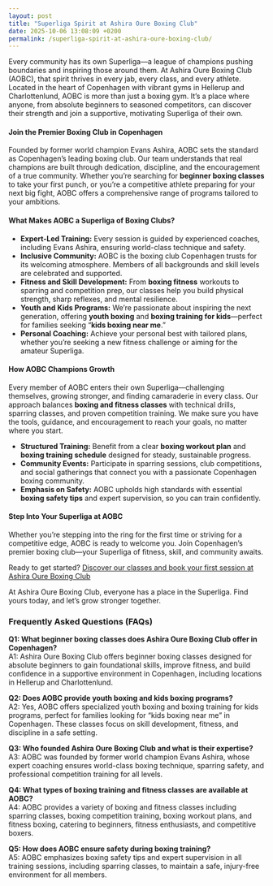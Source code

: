 ```yaml
---
layout: post
title: "Superliga Spirit at Ashira Oure Boxing Club"
date: 2025-10-06 13:08:09 +0200
permalink: /superliga-spirit-at-ashira-oure-boxing-club/
---
```

Every community has its own Superliga—a league of champions pushing boundaries and inspiring those around them. At Ashira Oure Boxing Club (AOBC), that spirit thrives in every jab, every class, and every athlete. Located in the heart of Copenhagen with vibrant gyms in Hellerup and Charlottenlund, AOBC is more than just a boxing gym. It’s a place where anyone, from absolute beginners to seasoned competitors, can discover their strength and join a supportive, motivating Superliga of their own.

#### Join the Premier Boxing Club in Copenhagen

Founded by former world champion Evans Ashira, AOBC sets the standard as Copenhagen’s leading boxing club. Our team understands that real champions are built through dedication, discipline, and the encouragement of a true community. Whether you’re searching for **beginner boxing classes** to take your first punch, or you’re a competitive athlete preparing for your next big fight, AOBC offers a comprehensive range of programs tailored to your ambitions.

#### What Makes AOBC a Superliga of Boxing Clubs?

- **Expert-Led Training:** Every session is guided by experienced coaches, including Evans Ashira, ensuring world-class technique and safety.
- **Inclusive Community:** AOBC is the boxing club Copenhagen trusts for its welcoming atmosphere. Members of all backgrounds and skill levels are celebrated and supported.
- **Fitness and Skill Development:** From **boxing fitness** workouts to sparring and competition prep, our classes help you build physical strength, sharp reflexes, and mental resilience.
- **Youth and Kids Programs:** We’re passionate about inspiring the next generation, offering **youth boxing** and **boxing training for kids**—perfect for families seeking “**kids boxing near me**.”
- **Personal Coaching:** Achieve your personal best with tailored plans, whether you’re seeking a new fitness challenge or aiming for the amateur Superliga.

#### How AOBC Champions Growth

Every member of AOBC enters their own Superliga—challenging themselves, growing stronger, and finding camaraderie in every class. Our approach balances **boxing and fitness classes** with technical drills, sparring classes, and proven competition training. We make sure you have the tools, guidance, and encouragement to reach your goals, no matter where you start.

- **Structured Training:** Benefit from a clear **boxing workout plan** and **boxing training schedule** designed for steady, sustainable progress.
- **Community Events:** Participate in sparring sessions, club competitions, and social gatherings that connect you with a passionate Copenhagen boxing community.
- **Emphasis on Safety:** AOBC upholds high standards with essential **boxing safety tips** and expert supervision, so you can train confidently.

#### Step Into Your Superliga at AOBC

Whether you’re stepping into the ring for the first time or striving for a competitive edge, AOBC is ready to welcome you. Join Copenhagen’s premier boxing club—your Superliga of fitness, skill, and community awaits.

Ready to get started? [Discover our classes and book your first session at Ashira Oure Boxing Club](https://www.ashiraoure.com/)

At Ashira Oure Boxing Club, everyone has a place in the Superliga. Find yours today, and let’s grow stronger together.

### Frequently Asked Questions (FAQs)

**Q1: What beginner boxing classes does Ashira Oure Boxing Club offer in Copenhagen?**  
A1: Ashira Oure Boxing Club offers beginner boxing classes designed for absolute beginners to gain foundational skills, improve fitness, and build confidence in a supportive environment in Copenhagen, including locations in Hellerup and Charlottenlund.

**Q2: Does AOBC provide youth boxing and kids boxing programs?**  
A2: Yes, AOBC offers specialized youth boxing and boxing training for kids programs, perfect for families looking for “kids boxing near me” in Copenhagen. These classes focus on skill development, fitness, and discipline in a safe setting.

**Q3: Who founded Ashira Oure Boxing Club and what is their expertise?**  
A3: AOBC was founded by former world champion Evans Ashira, whose expert coaching ensures world-class boxing technique, sparring safety, and professional competition training for all levels.

**Q4: What types of boxing training and fitness classes are available at AOBC?**  
A4: AOBC provides a variety of boxing and fitness classes including sparring classes, boxing competition training, boxing workout plans, and fitness boxing, catering to beginners, fitness enthusiasts, and competitive boxers.

**Q5: How does AOBC ensure safety during boxing training?**  
A5: AOBC emphasizes boxing safety tips and expert supervision in all training sessions, including sparring classes, to maintain a safe, injury-free environment for all members.

<script type="application/ld+json">
{
  "@context": "https://schema.org",
  "@type": "BlogPosting",
  "headline": "Superliga Spirit at Ashira Oure Boxing Club",
  "description": "Discover the Superliga spirit at Ashira Oure Boxing Club (AOBC) in Copenhagen, where beginners to competitive boxers thrive in expert-led boxing classes, youth programs, and fitness training.",
  "author": {
    "@type": "Person",
    "name": "Evans Ashira"
  },
  "publisher": {
    "@type": "Person",
    "name": "Evans Ashira"
  },
  "datePublished": "2024-06-01",
  "mainEntityOfPage": {
    "@type": "WebPage",
    "@id": "https://www.ashiraoure.com/blog/superliga-spirit-at-ashira-oure-boxing-club"
  },
  "keywords": "ashira oure boxing club, ashira oure, aobc, evans ashira, ashira boxing, boxing club copenhagen, boxing gym copenhagen, boxing copenhagen, hellerup boxing gym, copenhagen boxing club, bokseklub københavn, beginner boxing classes, boxing club for beginners, boxing academy, youth boxing, kids boxing near me, boxing classes, sparring classes, boxing competition training, boxing training for kids, amateur boxing club, boxing fitness, fitness boxing, gym with boxing, boxing and fitness classes, boxing community, boxing workout plan, boxing training schedule, boxing safety tips",
  "url": "https://www.ashiraoure.com/blog/superliga-spirit-at-ashira-oure-boxing-club"
}
</script>

<script type="application/ld+json">
{
  "@context": "https://schema.org",
  "@type": "FAQPage",
  "mainEntity": [
    {
      "@type": "Question",
      "name": "What beginner boxing classes does Ashira Oure Boxing Club offer in Copenhagen?",
      "acceptedAnswer": {
        "@type": "Answer",
        "text": "Ashira Oure Boxing Club offers beginner boxing classes designed for absolute beginners to gain foundational skills, improve fitness, and build confidence in a supportive environment in Copenhagen, including locations in Hellerup and Charlottenlund."
      }
    },
    {
      "@type": "Question",
      "name": "Does AOBC provide youth boxing and kids boxing programs?",
      "acceptedAnswer": {
        "@type": "Answer",
        "text": "Yes, AOBC offers specialized youth boxing and boxing training for kids programs, perfect for families looking for “kids boxing near me” in Copenhagen. These classes focus on skill development, fitness, and discipline in a safe setting."
      }
    },
    {
      "@type": "Question",
      "name": "Who founded Ashira Oure Boxing Club and what is their expertise?",
      "acceptedAnswer": {
        "@type": "Answer",
        "text": "AOBC was founded by former world champion Evans Ashira, whose expert coaching ensures world-class boxing technique, sparring safety, and professional competition training for all levels."
      }
    },
    {
      "@type": "Question",
      "name": "What types of boxing training and fitness classes are available at AOBC?",
      "acceptedAnswer": {
        "@type": "Answer",
        "text": "AOBC provides a variety of boxing and fitness classes including sparring classes, boxing competition training, boxing workout plans, and fitness boxing, catering to beginners, fitness enthusiasts, and competitive boxers."
      }
    },
    {
      "@type": "Question",
      "name": "How does AOBC ensure safety during boxing training?",
      "acceptedAnswer": {
        "@type": "Answer",
        "text": "AOBC emphasizes boxing safety tips and expert supervision in all training sessions, including sparring classes, to maintain a safe, injury-free environment for all members."
      }
    }
  ]
}
</script>